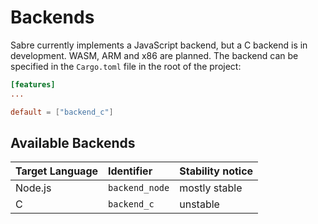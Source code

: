 # Backends

Sabre currently implements a JavaScript backend, but a C backend is in development. WASM, ARM and x86 are planned.
The backend can be specified in the `Cargo.toml` file in the root of the project:

```toml
[features]
...

default = ["backend_c"]
```

## Available Backends

| Target Language | Identifier     | Stability notice |
| :-------------- | :------------- | :--------------- |
| Node.js         | `backend_node` | mostly stable    |
| C               | `backend_c`    | unstable         |
